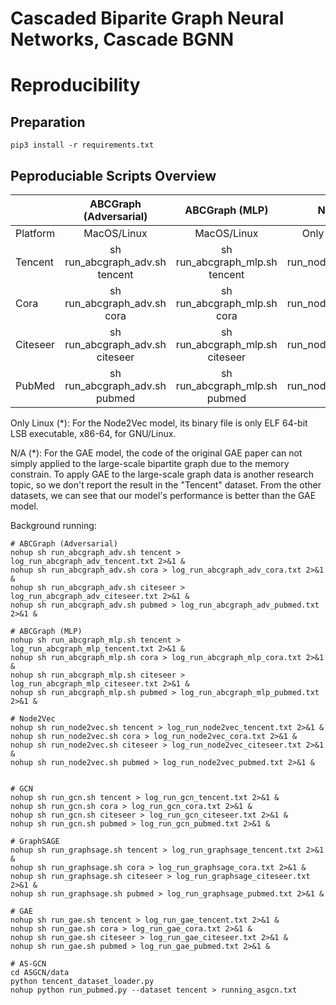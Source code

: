 # Cascaded Biparite Graph Neural Networks, Cascade BGNN

# Reproducibility


## Preparation
~~~
pip3 install -r requirements.txt
~~~

## Peproduciable Scripts Overview
|                | ABCGraph (Adversarial)         | ABCGraph (MLP)                 | Node2Vec                    | GCN                         | GraphSAGE                   | GAE                         |
| :------------- | :----------:                   | :----------:                   | -----------:                | -----------:                | -----------:                | -----------:                |
| Platform       | MacOS/Linux                    | MacOS/Linux                    | Only Linux (*)              | MacOS/Linux                 | MacOS/Linux                 | MacOS/Linux                 |
| Tencent        | sh run_abcgraph_adv.sh tencent | sh run_abcgraph_mlp.sh tencent | sh run_node2vec.sh tencent  | sh run_gcn.sh tencent       | sh run_graphsage.sh tencent | N/A (*)                     |
| Cora           | sh run_abcgraph_adv.sh cora    | sh run_abcgraph_mlp.sh cora    | sh run_node2vec.sh cora     | sh run_gcn.sh cora          | sh run_graphsage.sh cora    | sh run_gae.sh cora          |
| Citeseer       | sh run_abcgraph_adv.sh citeseer| sh run_abcgraph_mlp.sh citeseer| sh run_node2vec.sh citeseer | sh run_gcn.sh citeseer      | sh run_graphsage.sh citeseer| sh run_gae.sh citeseer      |
| PubMed         | sh run_abcgraph_adv.sh pubmed  | sh run_abcgraph_mlp.sh pubmed  | sh run_node2vec.sh pubmed   | sh run_gcn.sh pubmed        | sh run_graphsage.sh pubmed  | sh run_gae.sh pubmed        |

Only Linux (*): For the Node2Vec model, its binary file is only ELF 64-bit LSB executable, x86-64, for GNU/Linux.

N/A (*): For the GAE model, the code of the original GAE paper can not simply applied to the large-scale bipartite graph due to the memory constrain. 
To apply GAE to the large-scale graph data is another research topic, so we don't report the result in the "Tencent" dataset. From the other datasets, we can see that our model's performance is better than the GAE model. 

Background running: 
~~~
# ABCGraph (Adversarial)
nohup sh run_abcgraph_adv.sh tencent > log_run_abcgraph_adv_tencent.txt 2>&1 &
nohup sh run_abcgraph_adv.sh cora > log_run_abcgraph_adv_cora.txt 2>&1 &
nohup sh run_abcgraph_adv.sh citeseer > log_run_abcgraph_adv_citeseer.txt 2>&1 &
nohup sh run_abcgraph_adv.sh pubmed > log_run_abcgraph_adv_pubmed.txt 2>&1 &

# ABCGraph (MLP)
nohup sh run_abcgraph_mlp.sh tencent > log_run_abcgraph_mlp_tencent.txt 2>&1 &
nohup sh run_abcgraph_mlp.sh cora > log_run_abcgraph_mlp_cora.txt 2>&1 &
nohup sh run_abcgraph_mlp.sh citeseer > log_run_abcgraph_mlp_citeseer.txt 2>&1 &
nohup sh run_abcgraph_mlp.sh pubmed > log_run_abcgraph_mlp_pubmed.txt 2>&1 &

# Node2Vec
nohup sh run_node2vec.sh tencent > log_run_node2vec_tencent.txt 2>&1 &
nohup sh run_node2vec.sh cora > log_run_node2vec_cora.txt 2>&1 &
nohup sh run_node2vec.sh citeseer > log_run_node2vec_citeseer.txt 2>&1 &
nohup sh run_node2vec.sh pubmed > log_run_node2vec_pubmed.txt 2>&1 &


# GCN
nohup sh run_gcn.sh tencent > log_run_gcn_tencent.txt 2>&1 &
nohup sh run_gcn.sh cora > log_run_gcn_cora.txt 2>&1 &
nohup sh run_gcn.sh citeseer > log_run_gcn_citeseer.txt 2>&1 &
nohup sh run_gcn.sh pubmed > log_run_gcn_pubmed.txt 2>&1 &

# GraphSAGE
nohup sh run_graphsage.sh tencent > log_run_graphsage_tencent.txt 2>&1 &
nohup sh run_graphsage.sh cora > log_run_graphsage_cora.txt 2>&1 &
nohup sh run_graphsage.sh citeseer > log_run_graphsage_citeseer.txt 2>&1 &
nohup sh run_graphsage.sh pubmed > log_run_graphsage_pubmed.txt 2>&1 &

# GAE
nohup sh run_gae.sh tencent > log_run_gae_tencent.txt 2>&1 &
nohup sh run_gae.sh cora > log_run_gae_cora.txt 2>&1 &
nohup sh run_gae.sh citeseer > log_run_gae_citeseer.txt 2>&1 &
nohup sh run_gae.sh pubmed > log_run_gae_pubmed.txt 2>&1 &

# AS-GCN
cd ASGCN/data
python tencent_dataset_loader.py
nohup python run_pubmed.py --dataset tencent > running_asgcn.txt
~~~